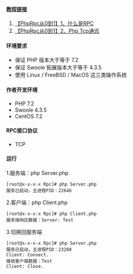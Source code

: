 #### [教程链接]((https://www.ar414.com))
1. [【PhpRpc从0到1】1、什么是RPC](https://ar414-com.github.io/PhpRpc/2-1/)
2. [【PhpRpc从0到1】2、Php Tcp通讯](https://ar414-com.github.io/PhpRpc/2-2/)

#### 环境要求
* 保证 PHP 版本大于等于 7.2
* 保证 Swoole 拓展版本大于等于 4.3.5
* 使用 Linux / FreeBSD / MacOS 这三类操作系统

#### 作者开发环境
* PHP 7.2
* Swoole 4.3.5
* CentOS 7.2

#### RPC接口协议
* TCP

#### 运行
1.服务端：php Server.php
```
[root@x-x-x-x Rpc]# php Server.php
服务已启动，主进程PID：22646
```
2.客户端：php Client.php
```
[root@x-x-x-x Rpc]# php Client.php
服务端响应数据：Server: Test
```
3.切换回服务端
```
[root@x-x-x-x Rpc]# php Server.php
服务已启动，主进程PID：23280
Client: Connect.
接收客户端数据：Test
Client: Close.
```

